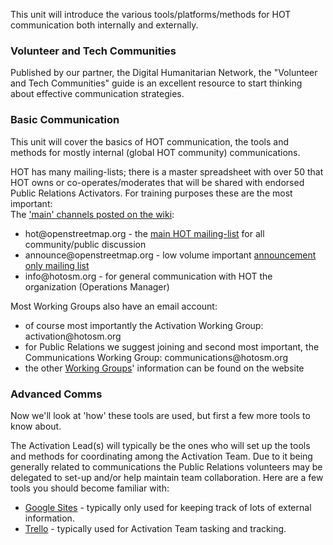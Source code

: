 

This unit will introduce the various tools/platforms/methods for HOT communication both internally and externally.

### Volunteer and Tech Communities
Published by our partner, the Digital Humanitarian Network, the "Volunteer and Tech Communities" guide is an excellent resource to start thinking about effective communication strategies.

### Basic Communication

This unit will cover the basics of HOT communication, the tools and methods for mostly internal (global HOT community) communications.

<p>HOT has many mailing-lists; there is a master spreadsheet with over 50 
that HOT owns or co-operates/moderates that will be shared with endorsed
 Public Relations Activators. For training purposes these are the most 
important:<br>The <a target="_blank" href="http://wiki.openstreetmap.org/wiki/Humanitarian_OSM_Team#Communication">'main' channels posted on the wiki</a>:<br></p><ul><li>hot@openstreetmap.org - the <a target="_blank" href="https://lists.openstreetmap.org/listinfo/hot">main HOT mailing-list</a> for all community/public discussion</li><li>announce@openstreetmap.org - low volume important <a target="_blank" href="https://lists.openstreetmap.org/listinfo/hot-announce">announcement only mailing list</a><br></li><li>info@hotosm.org - for general communication with HOT the organization (Operations Manager)</li></ul>Most Working Groups also have an email account:<br><ul><li>of course most importantly the Activation Working Group: activation@hotosm.org</li><li>for Public Relations we suggest joining and second most important, the Communications Working Group: communications@hotosm.org</li><li>the other <a target="_blank" href="http://hotosm.org/working-groups">Working Groups</a>' information can be found on the website<br></li></ul><p></p>

### Advanced Comms

Now we'll look at 'how' these tools are used, but first a few more tools to know about.

The Activation Lead(s) will typically be the ones who will set up the tools and methods for coordinating among the Activation Team. Due to it being generally related to communications the Public Relations volunteers may be delegated to set-up and/or help maintain team collaboration. Here are a few tools you should become familiar with:<br><ul><li><a target="_blank" href="https://www.google.com/url?sa=t&amp;rct=j&amp;q=&amp;esrc=s&amp;source=web&amp;cd=2&amp;cad=rja&amp;uact=8&amp;ved=0CDEQFjABahUKEwiArs_WgrnHAhVLCZIKHX2EBUU&amp;url=http%3A%2F%2Fwww.google.com%2Fsites%2Foverview.html&amp;ei=cH7WVYC2LcuSyAT9iJaoBA&amp;usg=AFQjCNGfTgBCldbppBHTVoHwZx1YYe1TtQ">Google Sites</a> - typically only used for keeping track of lots of external information.</li><li><a target="_blank" href="https://www.google.com/url?sa=t&amp;rct=j&amp;q=&amp;esrc=s&amp;source=web&amp;cd=1&amp;cad=rja&amp;uact=8&amp;ved=0CB8QFjAAahUKEwjmjK7egrnHAhXIfpIKHckTCpw&amp;url=https%3A%2F%2Ftrello.com%2F&amp;ei=gH7WVebMO8j9yQTJp6jgCQ&amp;usg=AFQjCNGERS4yYpddS2mm7XYgB1ozgT4xMQ">Trello</a> - typically used for Activation Team tasking and tracking.</li></ul><p><br></p><p><br></p>

